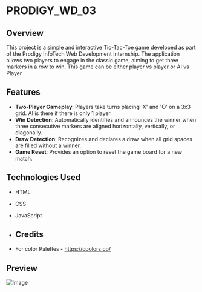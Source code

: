 # PRODIGY_WD_03

## Overview

This project is a simple and interactive Tic-Tac-Toe game developed as part of the Prodigy InfoTech Web Development Internship. The application allows two players to engage in the classic game, aiming to get three markers in a row to win. This game can be either player vs player or AI vs Player

## Features

- **Two-Player Gameplay**: Players take turns placing 'X' and 'O' on a 3x3 grid. AI is there if there is only 1 player.
- **Win Detection**: Automatically identifies and announces the winner when three consecutive markers are aligned horizontally, vertically, or diagonally.
- **Draw Detection**: Recognizes and declares a draw when all grid spaces are filled without a winner.
- **Game Reset**: Provides an option to reset the game board for a new match.

## Technologies Used

- HTML
- CSS
- JavaScript

- ## Credits

- For color Palettes - https://coolors.co/

## Preview

![Image](https://github.com/user-attachments/assets/f646e99a-6d4c-41ad-8a44-0d23c78d4ffe)
